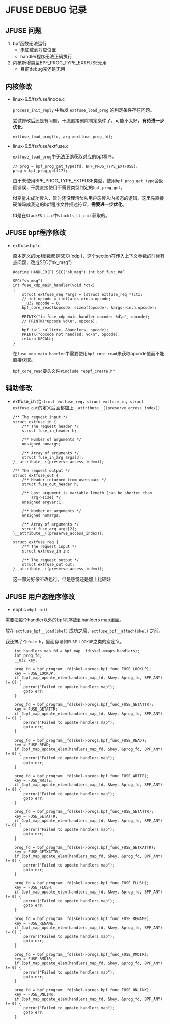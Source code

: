 # JFUSE DEBUG 记录

## JFUSE 问题

1. bpf函数无法运行
   * 未加载到对应位置
   * handler程序无法正确执行 
2. 内核新增类型BPF_PROG_TYPE_EXTFUSE无用
   * 目前debug完还是无用

## 内核修改

* linux-6.5/fs/fuse/inode.c
  
    `process_init_reply` 中触发 `extfuse_load_prog` 的判定条件存在问题。

    尝试修改后还是有问题，干脆直接删除判定条件了，可能不太好，**有待进一步优化**。

    ```
    extfuse_load_prog(fc, arg->extfuse_prog_fd);
    ```

* linux-6.5/fs/fuse/extfuse.c

    `extfuse_load_prog`中无法正确获取对应的bpf程序。

    ```
	// prog = bpf_prog_get_type(fd, BPF_PROG_TYPE_EXTFUSE);
	prog = bpf_prog_get(17);
    ```

    由于未使用BPF_PROG_TYPE_EXTFUSE类型，使用`bpf_prog_get_type`会返回错误，干脆直接使用不需要类型判定的`bpf_prog_get`。

    fd变量未成功传入，暂时还没理清fd从用户态传入内核态的逻辑，这里先直接硬编码成我这的bpf程序文件描述符17，**需要进一步优化**。

    fd是在`StackFS_LL.c`中`stackfs_ll_init`获取的。

## JFUSE bpf程序修改

* extfuse.bpf.c

    原本定义的bpf函数都是SEC('xdp')，这个section在传入上下文参数的时候有点问题，改成SEC("sk_msg")

    ```
    #define HANDLER(F) SEC("sk_msg") int bpf_func_##F
    ```

    ```
    SEC("sk_msg")
    int fuse_xdp_main_handler(void *ctx)
    {
        struct extfuse_req *args = (struct extfuse_req *)ctx;
        // int opcode = (int)args->in.h.opcode;
        __u32 opcode = 0;
        bpf_core_read(&opcode, sizeof(opcode), &args->in.h.opcode);

        PRINTK("in fuse_xdp_main_handler opcode: %d\n", opcode);
        // PRINTK("Opcode %d\n", opcode);
        
        bpf_tail_call(ctx, &handlers, opcode);
        PRINTK("opcode not handled: %d\n", opcode);
        return UPCALL;
    }
    ```

    在`fuse_xdp_main_handler`中需要使用`bpf_core_read`来获取opcode值而不能直接获取。

    `bpf_core_read`要头文件`#include "ebpf_create.h"`

## 辅助修改

* extfuse_i.h
    给`struct extfuse_req`，`struct extfuse_in`，`struct extfuse_out`的定义后面都加上`__attribute__((preserve_access_index))`

    ```
    /** The request input */
    struct extfuse_in {
        /** The request header */
        struct fuse_in_header h;

        /** Number of arguments */
        unsigned numargs;

        /** Array of arguments */
        struct fuse_in_arg args[3];
    }__attribute__((preserve_access_index));

    /** The request output */
    struct extfuse_out {
        /** Header returned from userspace */
        struct fuse_out_header h;

        /** Last argument is variable length (can be shorter than
            arg->size) */
        unsigned argvar:1;

        /** Number or arguments */
        unsigned numargs;

        /** Array of arguments */
        struct fuse_arg args[2];
    }__attribute__((preserve_access_index));

    struct extfuse_req {
        /** The request input */
        struct extfuse_in in;

        /** The request output */
        struct extfuse_out out;
    }__attribute__((preserve_access_index));
    ```

    这一部分好像不改也行，但是感觉还是加上比较好

## JFUSE 用户态程序修改

* ebpf.c `ebpf_init`

需要把每个handler以外的bpf程序放到hanlders map里面。

放在 `extfuse_bpf__load(skel)` 成功之后，`extfuse_bpf__attach(skel)` 之前。

我还搞了个`fuse.h`，里面存诸如`FUSE_LOOKUP`之类的宏定义。

```
	int handlers_map_fd = bpf_map__fd(skel->maps.handlers);
	int prog_fd;
	__u32 key;
	
	prog_fd = bpf_program__fd(skel->progs.bpf_func_FUSE_LOOKUP);
	key = FUSE_LOOKUP;
	if (bpf_map_update_elem(handlers_map_fd, &key, &prog_fd, BPF_ANY) != 0) {
		perror("Failed to update handlers map");
		goto err;
	}

	prog_fd = bpf_program__fd(skel->progs.bpf_func_FUSE_GETATTR);
	key = FUSE_GETATTR;
	if (bpf_map_update_elem(handlers_map_fd, &key, &prog_fd, BPF_ANY) != 0) {
		perror("Failed to update handlers map");
		goto err;
	}

	prog_fd = bpf_program__fd(skel->progs.bpf_func_FUSE_READ);
	key = FUSE_READ;
	if (bpf_map_update_elem(handlers_map_fd, &key, &prog_fd, BPF_ANY) != 0) {
		perror("Failed to update handlers map");
		goto err;
	}

	prog_fd = bpf_program__fd(skel->progs.bpf_func_FUSE_WRITE);
	key = FUSE_WRITE;
	if (bpf_map_update_elem(handlers_map_fd, &key, &prog_fd, BPF_ANY) != 0) {
		perror("Failed to update handlers map");
		goto err;
	}

	prog_fd = bpf_program__fd(skel->progs.bpf_func_FUSE_SETATTR);
	key = FUSE_SETATTR;
	if (bpf_map_update_elem(handlers_map_fd, &key, &prog_fd, BPF_ANY) != 0) {
		perror("Failed to update handlers map");
		goto err;
	}

	prog_fd = bpf_program__fd(skel->progs.bpf_func_FUSE_GETXATTR);
	key = FUSE_GETXATTR;
	if (bpf_map_update_elem(handlers_map_fd, &key, &prog_fd, BPF_ANY) != 0) {
		perror("Failed to update handlers map");
		goto err;
	}

	prog_fd = bpf_program__fd(skel->progs.bpf_func_FUSE_FLUSH);
	key = FUSE_FLUSH;
	if (bpf_map_update_elem(handlers_map_fd, &key, &prog_fd, BPF_ANY) != 0) {
		perror("Failed to update handlers map");
		goto err;
	}

	prog_fd = bpf_program__fd(skel->progs.bpf_func_FUSE_RENAME);
	key = FUSE_RENAME;
	if (bpf_map_update_elem(handlers_map_fd, &key, &prog_fd, BPF_ANY) != 0) {
		perror("Failed to update handlers map");
		goto err;
	}

	prog_fd = bpf_program__fd(skel->progs.bpf_func_FUSE_RMDIR);
	key = FUSE_RMDIR;
	if (bpf_map_update_elem(handlers_map_fd, &key, &prog_fd, BPF_ANY) != 0) {
		perror("Failed to update handlers map");
		goto err;
	}

	prog_fd = bpf_program__fd(skel->progs.bpf_func_FUSE_UNLINK);
	key = FUSE_UNLINK;
	if (bpf_map_update_elem(handlers_map_fd, &key, &prog_fd, BPF_ANY) != 0) {
		perror("Failed to update handlers map");
		goto err;
	}

```

